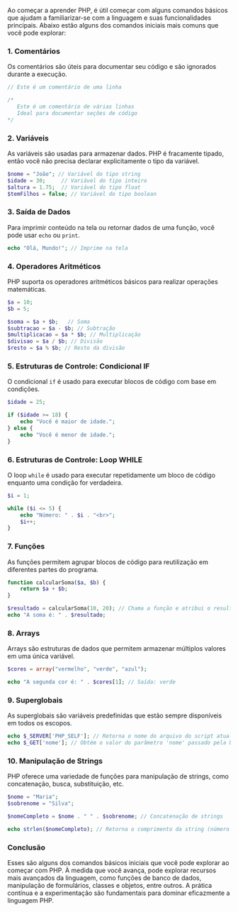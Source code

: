 Ao começar a aprender PHP, é útil começar com alguns comandos básicos que ajudam a familiarizar-se com a linguagem e suas funcionalidades principais. Abaixo estão alguns dos comandos iniciais mais comuns que você pode explorar:

### 1. Comentários

Os comentários são úteis para documentar seu código e são ignorados durante a execução.

```php
// Este é um comentário de uma linha

/*
   Este é um comentário de várias linhas
   Ideal para documentar seções de código
*/
```

### 2. Variáveis

As variáveis são usadas para armazenar dados. PHP é fracamente tipado, então você não precisa declarar explicitamente o tipo da variável.

```php
$nome = "João"; // Variável do tipo string
$idade = 30;     // Variável do tipo inteiro
$altura = 1.75;  // Variável do tipo float
$temFilhos = false; // Variável do tipo boolean
```

### 3. Saída de Dados

Para imprimir conteúdo na tela ou retornar dados de uma função, você pode usar `echo` ou `print`.

```php
echo "Olá, Mundo!"; // Imprime na tela
```

### 4. Operadores Aritméticos

PHP suporta os operadores aritméticos básicos para realizar operações matemáticas.

```php
$a = 10;
$b = 5;

$soma = $a + $b;   // Soma
$subtracao = $a - $b; // Subtração
$multiplicacao = $a * $b; // Multiplicação
$divisao = $a / $b; // Divisão
$resto = $a % $b; // Resto da divisão
```

### 5. Estruturas de Controle: Condicional IF

O condicional `if` é usado para executar blocos de código com base em condições.

```php
$idade = 25;

if ($idade >= 18) {
    echo "Você é maior de idade.";
} else {
    echo "Você é menor de idade.";
}
```

### 6. Estruturas de Controle: Loop WHILE

O loop `while` é usado para executar repetidamente um bloco de código enquanto uma condição for verdadeira.

```php
$i = 1;

while ($i <= 5) {
    echo "Número: " . $i . "<br>";
    $i++;
}
```

### 7. Funções

As funções permitem agrupar blocos de código para reutilização em diferentes partes do programa.

```php
function calcularSoma($a, $b) {
    return $a + $b;
}

$resultado = calcularSoma(10, 20); // Chama a função e atribui o resultado a $resultado
echo "A soma é: " . $resultado;
```

### 8. Arrays

Arrays são estruturas de dados que permitem armazenar múltiplos valores em uma única variável.

```php
$cores = array("vermelho", "verde", "azul");

echo "A segunda cor é: " . $cores[1]; // Saída: verde
```

### 9. Superglobais

As superglobais são variáveis predefinidas que estão sempre disponíveis em todos os escopos.

```php
echo $_SERVER['PHP_SELF']; // Retorna o nome do arquivo do script atual
echo $_GET['nome']; // Obtém o valor do parâmetro 'nome' passado pela URL
```

### 10. Manipulação de Strings

PHP oferece uma variedade de funções para manipulação de strings, como concatenação, busca, substituição, etc.

```php
$nome = "Maria";
$sobrenome = "Silva";

$nomeCompleto = $nome . " " . $sobrenome; // Concatenação de strings

echo strlen($nomeCompleto); // Retorna o comprimento da string (número de caracteres)
```

### Conclusão

Esses são alguns dos comandos básicos iniciais que você pode explorar ao começar com PHP. À medida que você avança, pode explorar recursos mais avançados da linguagem, como funções de banco de dados, manipulação de formulários, classes e objetos, entre outros. A prática contínua e a experimentação são fundamentais para dominar eficazmente a linguagem PHP.